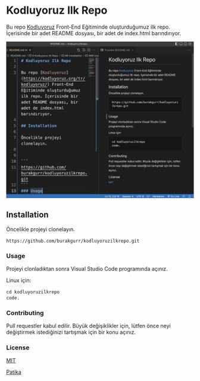 # Kodluyoruz Ilk Repo

Bu repo [Kodluyoruz](https://kodluyoruz.org/tr/kodluyoruz/) Front-End Eğitiminde oluşturduğumuz ilk repo. İçerisinde bir adet README dosyası, bir adet de index.html barındırıyor.

![ilkrepo](https://github.com/burakgurr/kodluyoruzilkrepo/blob/main/ilkrepo.png?raw=true)


## Installation

Öncelikle projeyi clonelayın.


```
https://github.com/burakgurr/kodluyoruzilkrepo.git
```
### Usage

Projeyi clonladıktan sonra Visual Studio Code programında açınız.

Linux için:

````
cd kodluyoruzilkrepo
code.
````
### Contributing

Pull requestler kabul edilir. Büyük değişiklikler için, lütfen önce neyi değiştirmek istediğinizi tartışmak için bir konu açınız.

### License

[MIT](https://choosealicense.com/licenses/mit/)

[Patika](https://www.patika.dev/tr)



